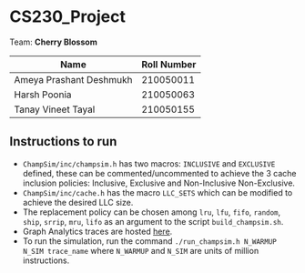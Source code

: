 # CS230_Project

Team: **Cherry Blossom**

| Name| Roll Number |
| --- | ----------- |
| Ameya Prashant Deshmukh | 210050011 |
| Harsh Poonia | 210050063 |
|Tanay Vineet Tayal | 210050155 |


## Instructions to run

- `ChampSim/inc/champsim.h` has two macros: `INCLUSIVE` and `EXCLUSIVE` defined, these can be commented/uncommented to achieve the 3 cache inclusion policies: Inclusive, Exclusive and Non-Inclusive Non-Exclusive.
- `ChampSim/inc/cache.h` has the macro `LLC_SETS` which can be modified to achieve the desired LLC size.
- The replacement policy can be chosen among `lru`, `lfu`, `fifo`, `random`, `ship`, `srrip`, `mru`, `lifo` as an argument to the script `build_champsim.sh`.
- Graph Analytics traces are hosted [here](https://utexas.app.box.com/s/2k54kp8zvrqdfaa8cdhfquvcxwh7yn85/folder/132804598561).
- To run the simulation, run the command `./run_champsim.h N_WARMUP N_SIM trace_name` where `N_WARMUP` and `N_SIM` are units of million instructions.
